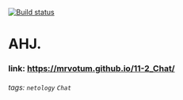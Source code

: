 [![Build status](https://ci.appveyor.com/api/projects/status/vw9148lu31pi799s?svg=true)](https://ci.appveyor.com/project/mrvotum/11-2-chat)

# AHJ.

### link: https://mrvotum.github.io/11-2_Chat/

###### tags: `netology` `Chat`